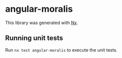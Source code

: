 # angular-moralis

This library was generated with [Nx](https://nx.dev).

## Running unit tests

Run `nx test angular-moralis` to execute the unit tests.
